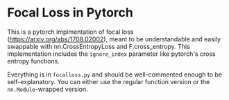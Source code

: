 # Focal Loss in Pytorch

This is a pytorch implmentation of focal loss (https://arxiv.org/abs/1708.02002), meant to be understandable and easily swappable with nn.CrossEntropyLoss and F.cross_entropy. This implementation includes the `ignore_index` parameter like pytorch's cross entropy functions.

Everything is in `focalloss.py` and should be well-commented enough to be self-explanatory. You can either use  the regular function version or the `nn.Module`-wrapped version.